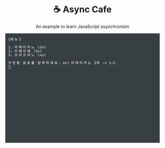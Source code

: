 <h1 align="center">☕️ Async Cafe</h1>

<p align="center">An example to learn JavaScript asynchronism</p>

<p align="center">
  <img width="500" src="./assets/example.gif" />
</p>

